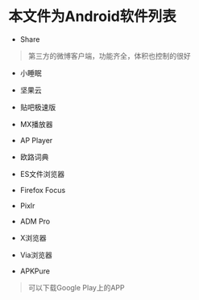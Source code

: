 # 本文件为Android软件列表

- Share
> 第三方的微博客户端，功能齐全，体积也控制的很好

- 小睡眠

- 坚果云

- 贴吧极速版

- MX播放器

- AP Player

- 欧路词典

- ES文件浏览器

- Firefox Focus

- Pixlr

- ADM Pro

- X浏览器

- Via浏览器

- APKPure
> 可以下载Google Play上的APP




